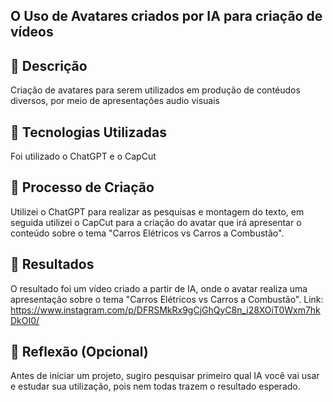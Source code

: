 ## O Uso de Avatares criados por IA para criação de vídeos

## 📒 Descrição
Criação de avatares para serem utilizados em produção de contéudos diversos, por meio de apresentações audio visuais
 
## 🤖 Tecnologias Utilizadas
Foi utilizado o ChatGPT e o CapCut

## 🧐 Processo de Criação
Utilizei o ChatGPT para realizar as pesquisas e montagem do texto, em seguida utilizei o CapCut para a criação do avatar que irá apresentar o conteúdo sobre o tema "Carros Elétricos vs Carros a Combustão".

## 🚀 Resultados
O resultado foi um vídeo criado a partir de IA, onde o avatar realiza uma apresentação sobre o tema "Carros Elétricos vs Carros a Combustão".
Link: https://www.instagram.com/p/DFRSMkRx9gCjGhQyC8n_i28XOiT0Wxm7hkDkOI0/

## 💭 Reflexão (Opcional)
Antes de iniciar um projeto, sugiro pesquisar primeiro qual IA você vai usar e estudar sua utilização, pois nem todas trazem o resultado esperado.
